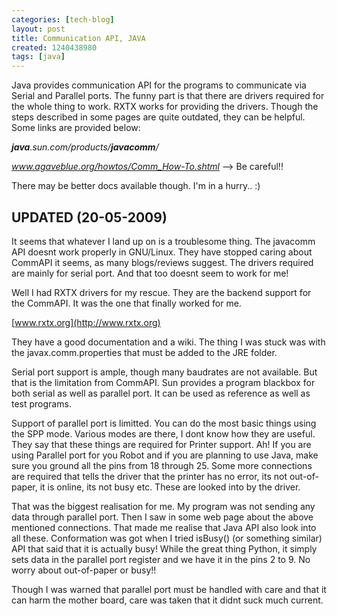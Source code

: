 ```yaml
---
categories: [tech-blog]
layout: post
title: Communication API, JAVA
created: 1240438980
tags: [java]
---
```

Java provides communication API for the programs to communicate via Serial and Parallel ports. The funny part is that there are drivers required for the whole thing to work. RXTX works for providing the drivers. Though the steps described in some pages are quite outdated, they can be helpful. Some links are provided below:

<cite><b>java</b>.sun.com/products/<b>javacomm</b>/</cite>

<cite>www.agaveblue.org/howtos/Comm_How-To.shtml </cite> --&gt; Be careful!!

There may be better docs available though. I'm in a hurry.. :)

UPDATED (20-05-2009)
---

It seems that whatever I land up on is a troublesome thing. The javacomm API doesnt work properly in GNU/Linux. They have stopped caring about CommAPI it seems, as many blogs/reviews suggest. The drivers required are mainly for serial port. And that too doesnt seem to work for me!

Well I had RXTX drivers for my rescue. They are the backend support for the CommAPI. It was the one that finally worked for me.

[www.rxtx.org](http://www.rxtx.org)

They have a good documentation and a wiki. The thing I was stuck was with the javax.comm.properties that must be added to the JRE folder.

Serial port support is ample, though many baudrates are not available. But that is the limitation from CommAPI. Sun provides a program blackbox for both serial as well as parallel port. It can be used as reference as well as test programs.

Support of parallel port is limitted. You can do the most basic things using the SPP mode. Various modes are there, I dont know how they are useful. They say that these things are required for Printer support. Ah! If you are using Parallel port for you Robot and if you are planning to use Java, make sure you ground all the pins from 18 through 25. Some more connections are required that tells the driver that the printer has no error, its not out-of-paper, it is online, its not busy etc. These are looked into by the driver.

That was the biggest realisation for me. My program was not sending any data through parallel port. Then I saw in some web page about the above mentioned connections. That made me realise that Java API also look into all these. Conformation was got when I tried isBusy() (or something similar) API that said that it is actually busy! While the great thing Python, it simply sets data in the parallel port register and we have it in the pins 2 to 9. No worry about out-of-paper or busy!!

Though I was warned that parallel port must be handled with care and that it can harm the mother board, care was taken that it didnt suck much current.
